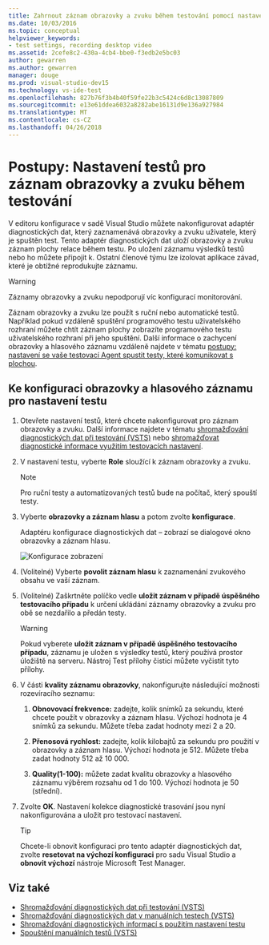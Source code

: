 ```yaml
---
title: Zahrnout záznam obrazovky a zvuku během testování pomocí nastavení testů v sadě Visual Studio
ms.date: 10/03/2016
ms.topic: conceptual
helpviewer_keywords:
- test settings, recording desktop video
ms.assetid: 2cefe8c2-430a-4cb4-bbe0-f3edb2e5bc03
author: gewarren
ms.author: gewarren
manager: douge
ms.prod: visual-studio-dev15
ms.technology: vs-ide-test
ms.openlocfilehash: 827b76f3b4b40f59fe22b3c5424c6d8c13087809
ms.sourcegitcommit: e13e61ddea6032a8282abe16131d9e136a927984
ms.translationtype: MT
ms.contentlocale: cs-CZ
ms.lasthandoff: 04/26/2018
---
```

# <a name="how-to-include-recordings-of-the-screen-and-voice-during-tests-using-test-settings"></a>Postupy: Nastavení testů pro záznam obrazovky a zvuku během testování

V editoru konfigurace v sadě Visual Studio můžete nakonfigurovat adaptér diagnostických dat, který zaznamenává obrazovky a zvuku uživatele, který je spuštěn test. Tento adaptér diagnostických dat uloží obrazovky a zvuku záznam plochy relace během testu. Po uložení záznamu výsledků testů nebo ho můžete připojit k. Ostatní členové týmu lze izolovat aplikace závad, které je obtížné reprodukujte záznamu.

> [!WARNING]
> Záznamy obrazovky a zvuku nepodporují víc konfigurací monitorování.

Záznam obrazovky a zvuku lze použít s ruční nebo automatické testů. Například pokud vzdáleně spuštění programového testu uživatelského rozhraní můžete chtít záznam plochy zobrazíte programového testu uživatelského rozhraní při jeho spuštění. Další informace o zachycení obrazovky a hlasového záznamu vzdáleně najdete v tématu [postupy: nastavení se vaše testovací Agent spustit testy, které komunikovat s plochou](../test/how-to-set-up-your-test-agent-to-run-tests-that-interact-with-the-desktop.md).

## <a name="to-configure-screen-and-voice-recording-for-your-test-settings"></a>Ke konfiguraci obrazovky a hlasového záznamu pro nastavení testu

1.  Otevřete nastavení testů, které chcete nakonfigurovat pro záznam obrazovky a zvuku. Další informace najdete v tématu [shromažďování diagnostických dat při testování (VSTS)](/vsts/manual-test/collect-diagnostic-data) nebo [shromažďovat diagnostické informace využitím testovacích nastavení](../test/collect-diagnostic-information-using-test-settings.md).

2.  V nastavení testu, vyberte **Role** sloužící k záznam obrazovky a zvuku.

    > [!NOTE]
    > Pro ruční testy a automatizovaných testů bude na počítač, který spouští testy.

3.  Vyberte **obrazovky a záznam hlasu** a potom zvolte **konfigurace**.

     Adaptéru konfigurace diagnostických dat – zobrazí se dialogové okno obrazovky a záznam hlasu.

     ![Konfigurace zobrazení](../test/media/testsettingvideoconfiggdr.png "TestSettingVideoConfigGDR")

4.  (Volitelné) Vyberte **povolit záznam hlasu** k zaznamenání zvukového obsahu ve vaší záznam.

5.  (Volitelné) Zaškrtněte políčko vedle **uložit záznam v případě úspěšného testovacího případu** k určení ukládání záznamy obrazovky a zvuku pro obě se nezdařilo a předán testy.

    > [!WARNING]
    > Pokud vyberete **uložit záznam v případě úspěšného testovacího případu**, záznamu je uložen s výsledky testů, který používá prostor úložiště na serveru. Nástroj Test přílohy čisticí můžete vyčistit tyto přílohy.

6.  V části **kvality záznamu obrazovky**, nakonfigurujte následující možnosti rozevíracího seznamu:

    1.  **Obnovovací frekvence:** zadejte, kolik snímků za sekundu, které chcete použít v obrazovky a záznam hlasu. Výchozí hodnota je 4 snímků za sekundu. Můžete třeba zadat hodnoty mezi 2 a 20.

    2.  **Přenosová rychlost:** zadejte, kolik kilobajtů za sekundu pro použití v obrazovky a záznam hlasu. Výchozí hodnota je 512. Můžete třeba zadat hodnoty 512 až 10 000.

    3.  **Quality(1-100):** můžete zadat kvalitu obrazovky a hlasového záznamu výběrem rozsahu od 1 do 100. Výchozí hodnota je 50 (střední).

7.  Zvolte **OK**. Nastavení kolekce diagnostické trasování jsou nyní nakonfigurována a uložit pro testovací nastavení.

    > [!TIP]
    > Chcete-li obnovit konfiguraci pro tento adaptér diagnostických dat, zvolte **resetovat na výchozí konfiguraci** pro sadu Visual Studio a **obnovit výchozí** nástroje Microsoft Test Manager.

## <a name="see-also"></a>Viz také

- [Shromažďování diagnostických dat při testování (VSTS)](/vsts/manual-test/collect-diagnostic-data)
- [Shromažďování diagnostických dat v manuálních testech (VSTS)](/vsts/manual-test/mtm/collect-more-diagnostic-data-in-manual-tests)
- [Shromažďování diagnostických informací s použitím nastavení testu](../test/collect-diagnostic-information-using-test-settings.md)
- [Spouštění manuálních testů (VSTS)](/vsts/manual-test/getting-started/run-manual-tests)
